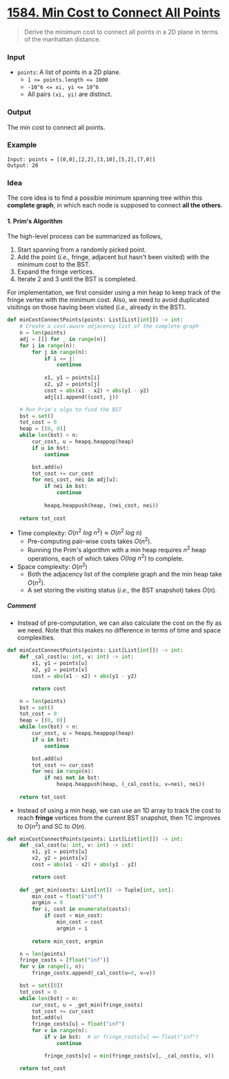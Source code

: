 # [1584. Min Cost to Connect All Points](https://leetcode.com/problems/min-cost-to-connect-all-points/)
> Derive the minimum cost to connect all points in a 2D plane in terms of the manhattan distance.
### Input
* `points`: A list of points in a 2D plane.
	* `1 <= points.length <= 1000`
	* `-10^6 <= xi, yi <= 10^6`
	* All pairs `(xi, yi)` are distinct.
### Output
The min cost to connect all points.
### Example
```
Input: points = [[0,0],[2,2],[3,10],[5,2],[7,0]]
Output: 20
```
### Idea
The core idea is to find a possible minimum spanning tree within this **complete graph**, in which each node is supposed to connect **all the others**.
#### 1. Prim's Algorithm
The high-level process can be summarized as follows,
1. Start spanning from a randomly picked point.
2. Add the point (*i.e.,* fringe, adjacent but hasn't been visited) with the minimum cost to the BST.
3. Expand the fringe vertices.
4. Iterate 2 and 3 until the BST is completed.

For implementation, we first consider using a min heap to keep track of the fringe vertex with the minimum cost. Also, we need to avoid duplicated visitings on those having been visited (*i.e.,* already in the BST).
```python
def minCostConnectPoints(points: List[List[int]]) -> int:
    # Create a cost-aware adjacency list of the complete graph
    n = len(points)
    adj = [[] for _ in range(n)]
    for i in range(n):
        for j in range(n):
            if i == j:
                continue
                
            x1, y1 = points[i]
            x2, y2 = points[j]
            cost = abs(x1 - x2) + abs(y1 - y2)
            adj[i].append((cost, j))

    # Run Prim's algo to find the BST
    bst = set()
    tot_cost = 0
    heap = [(0, 0)]
    while len(bst) < n:
        cur_cost, u = heapq.heappop(heap)
        if u in bst:
            continue

        bst.add(u)
        tot_cost += cur_cost 
        for nei_cost, nei in adj[u]:
            if nei in bst:
                continue
                
            heapq.heappush(heap, (nei_cost, nei))
    
    return tot_cost
```
* Time complexity: $O(n^2\ log\ n^2) \approx O(n^2\ log\ n)$
	* Pre-computing pair-wise costs takes $O(n^2)$.
	* Running the Prim's algorithm with a min heap requires $n^2$ heap operations, each of which takes $O(log\ n^2)$ to complete.
* Space complexity: $O(n^2)$
	* Both the adjacency list of the complete graph and the min heap take $O(n^2)$.
	* A set storing the visiting status (*i.e.,* the BST snapshot) takes $O(n)$.
##### Comment
* Instead of pre-computation, we can also calculate the cost on the fly as we need. Note that this makes no difference in terms of time and space complexities.
```python
def minCostConnectPoints(points: List[List[int]]) -> int:
    def _cal_cost(u: int, v: int) -> int:
        x1, y1 = points[u]
        x2, y2 = points[v]
        cost = abs(x1 - x2) + abs(y1 - y2)

        return cost

    n = len(points)
    bst = set()
    tot_cost = 0
    heap = [(0, 0)]
    while len(bst) < n:
        cur_cost, u = heapq.heappop(heap)
        if u in bst:
            continue

        bst.add(u)
        tot_cost += cur_cost 
        for nei in range(n):
            if nei not in bst:
                heapq.heappush(heap, (_cal_cost(u, v=nei), nei))
    
    return tot_cost 
```
* Instead of using a min heap, we can use an 1D array to track the cost to reach **fringe** vertices from the current BST snapshot, then TC improves to $O(n^2)$ and SC to $O(n)$.
```python
def minCostConnectPoints(points: List[List[int]]) -> int:
    def _cal_cost(u: int, v: int) -> int:
        x1, y1 = points[u]
        x2, y2 = points[v]
        cost = abs(x1 - x2) + abs(y1 - y2)

        return cost
    
    def _get_min(costs: List[int]) -> Tuple[int, int]:
        min_cost = float("inf")
        argmin = 0
        for i, cost in enumerate(costs):
            if cost < min_cost:
                min_cost = cost
                argmin = i
        
        return min_cost, argmin

    n = len(points)
    fringe_costs = [float("inf")]
    for v in range(1, n):
        fringe_costs.append(_cal_cost(u=0, v=v))

    bst = set([0])
    tot_cost = 0
    while len(bst) < n:    
        cur_cost, u = _get_min(fringe_costs)
        tot_cost += cur_cost
        bst.add(u)
        fringe_costs[u] = float("inf")
        for v in range(n):
            if v in bst:  # or fringe_costs[v] == float("inf")
                continue

            fringe_costs[v] = min(fringe_costs[v], _cal_cost(u, v))

    return tot_cost
```